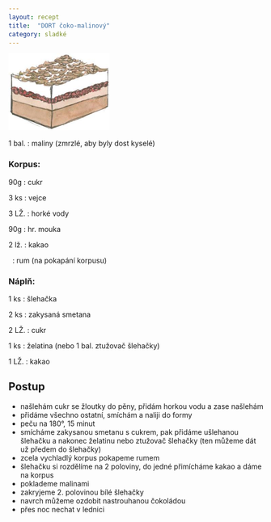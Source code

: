```yaml
---
layout: recept
title:  "DORT čoko-malinový"
category: sladké
---
```


<img src="/assets/img/dort_coko-malinovy.jpg" alt="Dort čoko-malinový" width="200px" class="takhletomavypadat"/>

<div class="ingredience" markdown="1">

1 bal.
:  maliny (zmrzlé, aby byly dost kyselé)

### Korpus:

90g
: cukr

3 ks
: vejce

3 LŽ.
: horké vody

90g
: hr. mouka

2 lž.
: kakao

&nbsp;
: rum (na pokapání korpusu)

### Náplň:

1 ks
: šlehačka

2 ks
: zakysaná smetana

2 LŽ.
: cukr

1 ks
: želatina (nebo 1 bal. ztužovač šlehačky)

1 LŽ.
: kakao

</div>

## Postup

<div class="postup" markdown="1">  

- našlehám cukr se žloutky do pěny, přidám horkou vodu a zase našlehám
- přidáme všechno ostatní, smíchám a naliji do formy
- peču na 180°, 15 minut
- smícháme zakysanou smetanu s cukrem, pak přidáme ušlehanou šlehačku a nakonec želatinu nebo ztužovač šlehačky (ten můžeme dát už předem do šlehačky)
- zcela vychladlý korpus pokapeme rumem
- šlehačku si rozdělíme na 2 poloviny, do jedné přimícháme kakao a dáme na korpus
- poklademe malinami
- zakryjeme 2. polovinou bílé šlehačky
- navrch můžeme ozdobit nastrouhanou čokoládou 
- přes noc nechat v lednici
     
</div>
